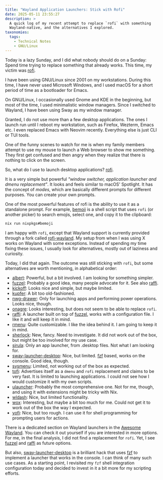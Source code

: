 ```yaml
---
title: "Wayland Application Launchers: Stick with Rofi"
date: 2025-05-11 23:55:27
description: >
  A quick log of my recent attempt to replace `rofi` with something
  Wayland-native, and the alternatives I explored.
taxonomies:
  tags:
    - Technical Notes
    - GNU/Linux
---
```


Today is a lazy Sunday, and I did what nobody should do on a Sunday: Spend time
trying to replace something that already works. This time, my victim was [rofi].

<!--more-->

I have been using GNU/Linux since 2001 on my workstations. During this time, I
have never used Microsoft Windows, and I used macOS for a short period of time
as a bootloader for Emacs.

On GNU/Linux, I occasionally used Gnome and KDE in the beginning, but most of
the time, I used minimalistic window managers. Since I switched to Wayland, I
have been using Sway as my window manager.

Granted, I do not use more than a few desktop applications. The ones I launch
run until I reboot my workstation, such as Firefox, Wezterm, Emacs etc. I even
replaced Emacs with Neovim recently. Everything else is just CLI or TUI tools.

One of the funny scenes to watch for me is when my family members attempt to use
my mouse to launch a Web browser to show me something. They first get confused
and then angry when they realize that there is nothing to click on the screen.

So, what do I use to launch desktop applications? [rofi].

It is a very simple but powerful _"window switcher, application launcher and
dmenu replacement"_. It looks and feels similar to macOS' Spotlight. It has the
concept of _modes_, which are basically different prompts for different
purposes. You can create your own prompts.

One of the most powerful features of rofi is the ability to use it as a
standalone prompt. For example, [bemoji] is a shell script that uses `rofi` (or
another picker) to search emojis, select one, and copy it to the clipboard:

```sh
nix run nixpkgs#bemoji
```

I am happy with `rofi`, except that Wayland support is currently provided
through a fork called [rofi-wayland]. My setup from when I was using X works on
Wayland with some exceptions. Instead of spending my time fixing these issues, I
usually look for alternatives, mostly out of laziness and curiosity.

Today, I did that again. The outcome was still sticking with `rofi`, but some
alternatives are worth mentioning, in alphabetical order:

- [albert]: Powerful, but a bit involved. I am looking for something simpler.
- [fuzzel]: Probably a good idea, many people advocate for it. See also [raffi].
- [kickoff]: Looks nice and simple, but maybe limited.
- [kupfer]: A bit too old-fashioned.
- [nwg-drawer]: Only for launching apps and performing power operations. Looks
  nice, though.
- [onagre]: Looks interesting, but does not seem to be able to replace `rofi`.
- [raffi]: A launcher built on top of [fuzzel], works with a configuration file.
  I like it and will keep it in mind.
- [rmenu]: Quite customizable. I like the idea behind it. I am going to keep it
  in mind.
- [sherlock]: New, fancy. Need to investigate. It did not work out of the box,
  but might be too involved for my use case.
- [sirula]: Only an app launcher, from .desktop files. Not what I am looking
  for.
- [sway-launcher-desktop]: Nice, but limited. [fzf] based, works on the console.
  Good idea, though.
- [sysmenu]: Limited, not working out of the box as expected.
- [tofi]: Advertises itself as a `dmenu` and `rofi` replacement and claims to be
  very fast. It is limited to launching applications. I could not see how I
  would customize it with my own scripts.
- [ulauncher]: Probably the most comprehensive one. Not for me, though, and
  using it with extensions might be tricky with Nix.
- [wldash]: Nice, but limited functionality.
- [wox]: Interesting, but maybe a bit too much for me. Could not get it to work
  out of the box the way I expected.
- [yofi]: Nice, but too rough. I can use it for shell programming for prompting
  users for actions.

There is a dedicated section on Wayland launchers in the [Awesome Wayland]. You can
check it out yourself if you are interested in more options. For me, in the final
analysis, I did not find a replacement for `rofi`. Yet, I see [fuzzel] and [raffi]
as future options.

But also, [sway-launcher-desktop] is a brilliant hack that uses [fzf] to
implement a launcher that works in the console. I can think of many such use
cases. As a starting point, I revisited my `fzf` shell integration configuration
today and decided to invest in it a bit more for my scripting efforts.

<!-- REFERENCES -->

[Awesome Wayland]:
  https://github.com/rcalixte/awesome-wayland?tab=readme-ov-file#launchers
[albert]: https://albertlauncher.github.io
[aphorme]: https://github.com/Iaphetes/aphorme_launcher
[bemoji]: https://github.com/marty-oehme/bemoji/
[fuzzel]: https://codeberg.org/dnkl/fuzzel
[fzf]: https://github.com/junegunn/fzf
[kickoff]: https://github.com/j0ru/kickoff
[kupfer]: https://kupferlauncher.github.io/
[nwg-drawer]: https://github.com/nwg-piotr/nwg-drawer
[onagre]: https://github.com/onagre-launcher/onagre
[raffi]: https://github.com/chmouel/raffi
[rmenu]: https://github.com/imgurbot12/rmenu
[rofi-wayland]: https://github.com/in0ni/rofi-wayland
[rofi]: https://github.com/davatorium/rofi
[sherlock]: https://github.com/Skxxtz/sherlock
[sirula]: https://github.com/DorianRudolph/sirula
[sway-launcher-desktop]: https://github.com/Biont/sway-launcher-desktop
[sysmenu]: https://github.com/System64fumo/sysmenu
[tofi]: https://github.com/philj56/tofi
[ulauncher]: https://ulauncher.io/
[wldash]: https://github.com/kennylevinsen/wldash
[wox]: https://github.com/Wox-launcher/Wox
[yofi]: https://github.com/l4l/yofi
